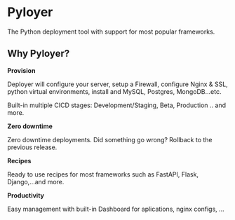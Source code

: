 # Pyloyer

The Python deployment tool with support for most popular frameworks.

## Why Pyloyer?

**Provision**

Deployer will configure your server, setup a Firewall, configure Nginx & SSL, python virtual environments, install and MySQL, Postgres, MongoDB...etc.

Built-in multiple CICD stages: Development/Staging, Beta, Production .. and more.

**Zero downtime**

Zero downtime deployments. Did something go wrong?  Rollback to the previous release.

**Recipes**

Ready to use recipes for most frameworks such as FastAPI, Flask, Django,...and more.

**Productivity**

Easy management with built-in Dashboard for aplications, nginx configs, ...
